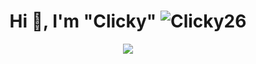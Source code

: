 <h1 align="center">Hi 👋, I'm "Clicky" <img src="https://komarev.com/ghpvc/?username=Clicky26" alt="Clicky26" /></h1>
<p align="center"><img align="center" src="https://github-readme-stats.vercel.app/api/top-langs/?username=Clicky26&layout=compact&theme=light"></p>

